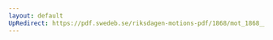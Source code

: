 ```yaml
---
layout: default
UpRedirect: https://pdf.swedeb.se/riksdagen-motions-pdf/1868/mot_1868__ak__00266/mot_1868__ak__00266_001.pdf
---
```

